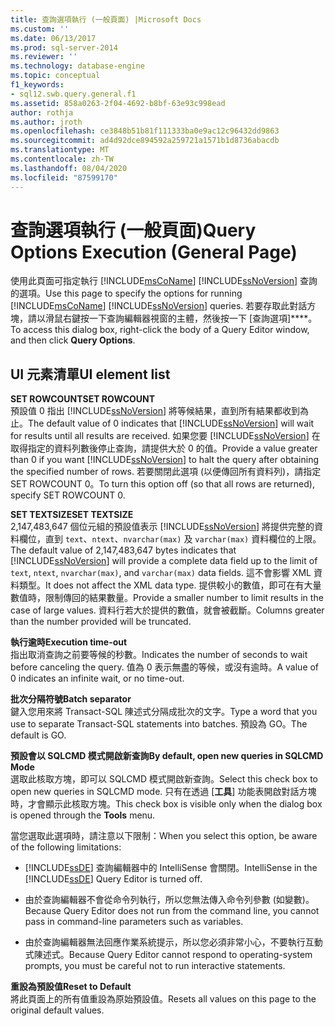 ```yaml
---
title: 查詢選項執行 (一般頁面) |Microsoft Docs
ms.custom: ''
ms.date: 06/13/2017
ms.prod: sql-server-2014
ms.reviewer: ''
ms.technology: database-engine
ms.topic: conceptual
f1_keywords:
- sql12.swb.query.general.f1
ms.assetid: 858a0263-2f04-4692-b8bf-63e93c998ead
author: rothja
ms.author: jroth
ms.openlocfilehash: ce3848b51b81f111333ba0e9ac12c96432dd9863
ms.sourcegitcommit: ad4d92dce894592a259721a1571b1d8736abacdb
ms.translationtype: MT
ms.contentlocale: zh-TW
ms.lasthandoff: 08/04/2020
ms.locfileid: "87599170"
---
```

# <a name="query-options-execution-general-page"></a><span data-ttu-id="b9eff-102">查詢選項執行 (一般頁面)</span><span class="sxs-lookup"><span data-stu-id="b9eff-102">Query Options Execution (General Page)</span></span>
  <span data-ttu-id="b9eff-103">使用此頁面可指定執行 [!INCLUDE[msCoName](../includes/msconame-md.md)] [!INCLUDE[ssNoVersion](../includes/ssnoversion-md.md)] 查詢的選項。</span><span class="sxs-lookup"><span data-stu-id="b9eff-103">Use this page to specify the options for running [!INCLUDE[msCoName](../includes/msconame-md.md)] [!INCLUDE[ssNoVersion](../includes/ssnoversion-md.md)] queries.</span></span> <span data-ttu-id="b9eff-104">若要存取此對話方塊，請以滑鼠右鍵按一下查詢編輯器視窗的主體，然後按一下 [查詢選項]\*\*\*\*。</span><span class="sxs-lookup"><span data-stu-id="b9eff-104">To access this dialog box, right-click the body of a Query Editor window, and then click **Query Options**.</span></span>  
  
## <a name="ui-element-list"></a><span data-ttu-id="b9eff-105">UI 元素清單</span><span class="sxs-lookup"><span data-stu-id="b9eff-105">UI element list</span></span>  
 <span data-ttu-id="b9eff-106">**SET ROWCOUNT**</span><span class="sxs-lookup"><span data-stu-id="b9eff-106">**SET ROWCOUNT**</span></span>  
 <span data-ttu-id="b9eff-107">預設值 0 指出 [!INCLUDE[ssNoVersion](../includes/ssnoversion-md.md)] 將等候結果，直到所有結果都收到為止。</span><span class="sxs-lookup"><span data-stu-id="b9eff-107">The default value of 0 indicates that [!INCLUDE[ssNoVersion](../includes/ssnoversion-md.md)] will wait for results until all results are received.</span></span> <span data-ttu-id="b9eff-108">如果您要 [!INCLUDE[ssNoVersion](../includes/ssnoversion-md.md)] 在取得指定的資料列數後停止查詢，請提供大於 0 的值。</span><span class="sxs-lookup"><span data-stu-id="b9eff-108">Provide a value greater than 0 if you want [!INCLUDE[ssNoVersion](../includes/ssnoversion-md.md)] to halt the query after obtaining the specified number of rows.</span></span> <span data-ttu-id="b9eff-109">若要關閉此選項 (以便傳回所有資料列)，請指定 SET ROWCOUNT 0。</span><span class="sxs-lookup"><span data-stu-id="b9eff-109">To turn this option off (so that all rows are returned), specify SET ROWCOUNT 0.</span></span>  
  
 <span data-ttu-id="b9eff-110">**SET TEXTSIZE**</span><span class="sxs-lookup"><span data-stu-id="b9eff-110">**SET TEXTSIZE**</span></span>  
 <span data-ttu-id="b9eff-111">2,147,483,647 個位元組的預設值表示 [!INCLUDE[ssNoVersion](../includes/ssnoversion-md.md)] 將提供完整的資料欄位，直到 `text`、`ntext`、`nvarchar(max)` 及 `varchar(max)` 資料欄位的上限。</span><span class="sxs-lookup"><span data-stu-id="b9eff-111">The default value of 2,147,483,647 bytes indicates that [!INCLUDE[ssNoVersion](../includes/ssnoversion-md.md)] will provide a complete data field up to the limit of `text`, `ntext`, `nvarchar(max)`, and `varchar(max)` data fields.</span></span> <span data-ttu-id="b9eff-112">這不會影響 XML 資料類型。</span><span class="sxs-lookup"><span data-stu-id="b9eff-112">It does not affect the XML data type.</span></span> <span data-ttu-id="b9eff-113">提供較小的數值，即可在有大量數值時，限制傳回的結果數量。</span><span class="sxs-lookup"><span data-stu-id="b9eff-113">Provide a smaller number to limit results in the case of large values.</span></span> <span data-ttu-id="b9eff-114">資料行若大於提供的數值，就會被截斷。</span><span class="sxs-lookup"><span data-stu-id="b9eff-114">Columns greater than the number provided will be truncated.</span></span>  
  
 <span data-ttu-id="b9eff-115">**執行逾時**</span><span class="sxs-lookup"><span data-stu-id="b9eff-115">**Execution time-out**</span></span>  
 <span data-ttu-id="b9eff-116">指出取消查詢之前要等候的秒數。</span><span class="sxs-lookup"><span data-stu-id="b9eff-116">Indicates the number of seconds to wait before canceling the query.</span></span> <span data-ttu-id="b9eff-117">值為 0 表示無盡的等候，或沒有逾時。</span><span class="sxs-lookup"><span data-stu-id="b9eff-117">A value of 0 indicates an infinite wait, or no time-out.</span></span>  
  
 <span data-ttu-id="b9eff-118">**批次分隔符號**</span><span class="sxs-lookup"><span data-stu-id="b9eff-118">**Batch separator**</span></span>  
 <span data-ttu-id="b9eff-119">鍵入您用來將 Transact-SQL 陳述式分隔成批次的文字。</span><span class="sxs-lookup"><span data-stu-id="b9eff-119">Type a word that you use to separate Transact-SQL statements into batches.</span></span> <span data-ttu-id="b9eff-120">預設為 GO。</span><span class="sxs-lookup"><span data-stu-id="b9eff-120">The default is GO.</span></span>  
  
 <span data-ttu-id="b9eff-121">**預設會以 SQLCMD 模式開啟新查詢**</span><span class="sxs-lookup"><span data-stu-id="b9eff-121">**By default, open new queries in SQLCMD Mode**</span></span>  
 <span data-ttu-id="b9eff-122">選取此核取方塊，即可以 SQLCMD 模式開啟新查詢。</span><span class="sxs-lookup"><span data-stu-id="b9eff-122">Select this check box to open new queries in SQLCMD mode.</span></span> <span data-ttu-id="b9eff-123">只有在透過 [**工具**] 功能表開啟對話方塊時，才會顯示此核取方塊。</span><span class="sxs-lookup"><span data-stu-id="b9eff-123">This check box is visible only when the dialog box is opened through the **Tools** menu.</span></span>  
  
 <span data-ttu-id="b9eff-124">當您選取此選項時，請注意以下限制：</span><span class="sxs-lookup"><span data-stu-id="b9eff-124">When you select this option, be aware of the following limitations:</span></span>  
  
-   <span data-ttu-id="b9eff-125">[!INCLUDE[ssDE](../includes/ssde-md.md)] 查詢編輯器中的 IntelliSense 會關閉。</span><span class="sxs-lookup"><span data-stu-id="b9eff-125">IntelliSense in the [!INCLUDE[ssDE](../includes/ssde-md.md)] Query Editor is turned off.</span></span>  
  
-   <span data-ttu-id="b9eff-126">由於查詢編輯器不會從命令列執行，所以您無法傳入命令列參數 (如變數)。</span><span class="sxs-lookup"><span data-stu-id="b9eff-126">Because Query Editor does not run from the command line, you cannot pass in command-line parameters such as variables.</span></span>  
  
-   <span data-ttu-id="b9eff-127">由於查詢編輯器無法回應作業系統提示，所以您必須非常小心，不要執行互動式陳述式。</span><span class="sxs-lookup"><span data-stu-id="b9eff-127">Because Query Editor cannot respond to operating-system prompts, you must be careful not to run interactive statements.</span></span>  
  
 <span data-ttu-id="b9eff-128">**重設為預設值**</span><span class="sxs-lookup"><span data-stu-id="b9eff-128">**Reset to Default**</span></span>  
 <span data-ttu-id="b9eff-129">將此頁面上的所有值重設為原始預設值。</span><span class="sxs-lookup"><span data-stu-id="b9eff-129">Resets all values on this page to the original default values.</span></span>  
  
  
